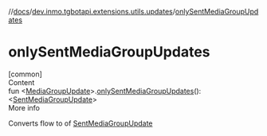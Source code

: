 //[docs](../../index.md)/[dev.inmo.tgbotapi.extensions.utils.updates](index.md)/[onlySentMediaGroupUpdates](only-sent-media-group-updates.md)



# onlySentMediaGroupUpdates  
[common]  
Content  
fun <[MediaGroupUpdate](../dev.inmo.tgbotapi.types.update.MediaGroupUpdates/-media-group-update/index.md)>.[onlySentMediaGroupUpdates](only-sent-media-group-updates.md)(): <[SentMediaGroupUpdate](../dev.inmo.tgbotapi.types.update.MediaGroupUpdates/-sent-media-group-update/index.md)>  
More info  


Converts flow to  of [SentMediaGroupUpdate](../dev.inmo.tgbotapi.types.update.MediaGroupUpdates/-sent-media-group-update/index.md)

  



